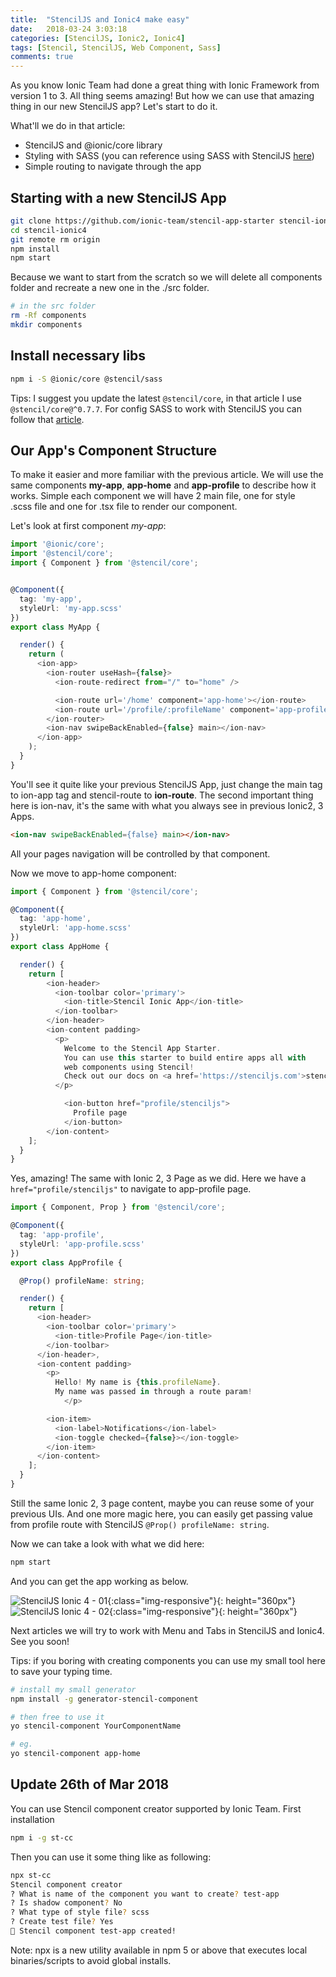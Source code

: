 ```yaml
---
title:  "StencilJS and Ionic4 make easy"
date:   2018-03-24 3:03:18
categories: [StencilJS, Ionic2, Ionic4]
tags: [Stencil, StencilJS, Web Component, Sass]
comments: true
---
```


As you know Ionic Team had done a great thing with Ionic Framework from version 1 to 3. All thing seems amazing! But how we can use that amazing thing in our new StencilJS app? Let's start to do it.

What'll we do in that article:
- StencilJS and @ionic/core library
- Styling with SASS (you can reference using SASS with StencilJS [here][using-sass-with-your-stenciljs])
- Simple routing to navigate through the app

## Starting with a new StencilJS App

```bash
git clone https://github.com/ionic-team/stencil-app-starter stencil-ionic4
cd stencil-ionic4
git remote rm origin
npm install
npm start
```

Because we want to start from the scratch so we will delete all components folder and recreate a new one in the ./src folder.

```bash
# in the src folder
rm -Rf components
mkdir components
```

## Install necessary libs
```bash
npm i -S @ionic/core @stencil/sass
```

Tips: I suggest you update the latest `@stencil/core`, in that article I use `@stencil/core@^0.7.7`. For config SASS to work with StencilJS you can follow that [article][using-sass-with-your-stenciljs].

## Our App's Component Structure
To make it easier and more familiar with the previous article. We will use the same components **my-app**, **app-home** and **app-profile** to describe how it works. Simple each component we will have 2 main file, one for style .scss file and one for .tsx file to render our component.

Let's look at first component *my-app*:

```typescript
import '@ionic/core';
import '@stencil/core';
import { Component } from '@stencil/core';


@Component({
  tag: 'my-app',
  styleUrl: 'my-app.scss'
})
export class MyApp {

  render() {
    return (
      <ion-app>
        <ion-router useHash={false}>
          <ion-route-redirect from="/" to="home" />

          <ion-route url='/home' component='app-home'></ion-route>
          <ion-route url='/profile/:profileName' component='app-profile'></ion-route>
        </ion-router>
        <ion-nav swipeBackEnabled={false} main></ion-nav>
      </ion-app>
    );
  }
}
```

You'll see it quite like your previous StencilJS App, just change the main tag to ion-app tag and stencil-route to **ion-route**. The second important thing here is ion-nav, it's the same with what you always see in previous Ionic2, 3 Apps.

```html
<ion-nav swipeBackEnabled={false} main></ion-nav>
```

All your pages navigation will be controlled by that component.

Now we move to app-home component:

```typescript
import { Component } from '@stencil/core';

@Component({
  tag: 'app-home',
  styleUrl: 'app-home.scss'
})
export class AppHome {

  render() {
    return [
        <ion-header>
          <ion-toolbar color='primary'>
            <ion-title>Stencil Ionic App</ion-title>
          </ion-toolbar>
        </ion-header>
        <ion-content padding>
          <p>
            Welcome to the Stencil App Starter.
            You can use this starter to build entire apps all with
            web components using Stencil!
            Check out our docs on <a href='https://stenciljs.com'>stenciljs.com</a> to get started.
          </p>

            <ion-button href="profile/stenciljs">
              Profile page
            </ion-button>
        </ion-content>
    ];
  }
}
```

Yes, amazing! The same with Ionic 2, 3 Page as we did. Here we have a `href="profile/stenciljs"` to navigate to app-profile page.

```typescript
import { Component, Prop } from '@stencil/core';

@Component({
  tag: 'app-profile',
  styleUrl: 'app-profile.scss'
})
export class AppProfile {

  @Prop() profileName: string;

  render() {
    return [
      <ion-header>
        <ion-toolbar color='primary'>
          <ion-title>Profile Page</ion-title>
        </ion-toolbar>
      </ion-header>,
      <ion-content padding>
        <p>
          Hello! My name is {this.profileName}.
          My name was passed in through a route param!
            </p>

        <ion-item>
          <ion-label>Notifications</ion-label>
          <ion-toggle checked={false}></ion-toggle>
        </ion-item>
      </ion-content>
    ];
  }
}
```

Still the same Ionic 2, 3 page content, maybe you can reuse some of your previous UIs. And one more magic here, you can easily get passing value from profile route with StencilJS `@Prop() profileName: string`.

Now we can take a look with what we did here:

```bash
npm start
```

And you can get the app working as below.

![StencilJS Ionic 4 - 01](https://www.xmobe.com/assets/images/2018/03/stenciljs-ionic4-01.png){:class="img-responsive"}{: height="360px"}
![StencilJS Ionic 4 - 02](https://www.xmobe.com/assets/images/2018/03/stenciljs-ionic4-02.png){:class="img-responsive"}{: height="360px"}
						 						
Next articles we will try to work with Menu and Tabs in StencilJS and Ionic4. See you soon!

Tips: if you boring with creating components you can use my small tool here to save your typing time.

```bash
# install my small generator
npm install -g generator-stencil-component

# then free to use it
yo stencil-component YourComponentName

# eg.
yo stencil-component app-home
```

## Update 26th of Mar 2018
You can use Stencil component creator supported by Ionic Team. First installation

```bash
npm i -g st-cc
```

Then you can use it some thing like as following:
```bash
npx st-cc
Stencil component creator
? What is name of the component you want to create? test-app
? Is shadow component? No
? What type of style file? scss
? Create test file? Yes
🚀 Stencil component test-app created!
```

Note: npx is a new utility available in npm 5 or above that executes local binaries/scripts to avoid global installs.

[using-sass-with-your-stenciljs]: https://www.xmobe.com/stenciljs/using-sass-in-your-stenciljs-app/